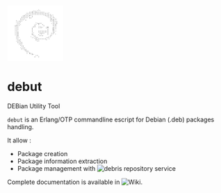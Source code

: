 ![Debris' logo](https://raw.githubusercontent.com/crownedgrouse/debut/master/doc/debut_logo.png) 
# debut
DEBian Utility Tool

`debut` is an Erlang/OTP commandline escript for Debian (.deb) packages handling.

It allow :
* Package creation
* Package information extraction
* Package management with ![debris](https://github.com/crownedgrouse/debris) repository service 

Complete documentation is available in ![Wiki](https://github.com/crownedgrouse/debut/wiki).
